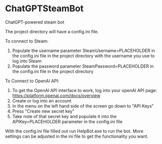 # ChatGPTSteamBot
ChatGPT-powered steam bot

The project directory will have a config.ini file. 

To connect to Steam:

1. Populate the username parameter SteamUsername=PLACEHOLDER in the config.ini file in the project directory with the username you use to log into Steam
2. Populate the password parameter SteamPassword=PLACEHOLDER in the config.ini file in the project directory

To Connect to OpenAI API:

1. To get the OpenAI API interface to work, log into your openAI API page: https://platform.openai.com/docs/overview
2. Create or log into an account
3. In the menu on the left hand side of the screen go down to "API Keys"
4. Press "Create new secret key"
5. Take note of that secret key and populate it into the APIKey=PLACEHOLDER parameter in the config.ini file

With the config.ini file filled out run HelpBot.exe to run the bot. More settings can be adjusted in the ini file to get the functionality you want. 
